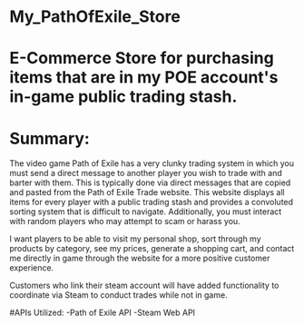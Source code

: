 # My_PathOfExile_Store
# E-Commerce Store for purchasing items that are in my POE account's in-game public trading stash.

# Summary:
The video game Path of Exile has a very clunky trading system in which you must send a direct message to another player you wish to trade with and barter with them. This is typically done via direct messages that are copied and pasted from the Path of Exile Trade website. This website displays all items for every player with a public trading stash and provides a convoluted sorting system that is difficult to navigate. Additionally, you must interact with random players who may attempt to scam or harass you.

I want players to be able to visit my personal shop, sort through my products by category, see my prices, generate a shopping cart, and contact me directly in game through the website for a more positive customer experience. 

Customers who link their steam account will have added functionality to coordinate via Steam to conduct trades while not in game. 

#APIs Utilized:
-Path of Exile API
-Steam Web API
